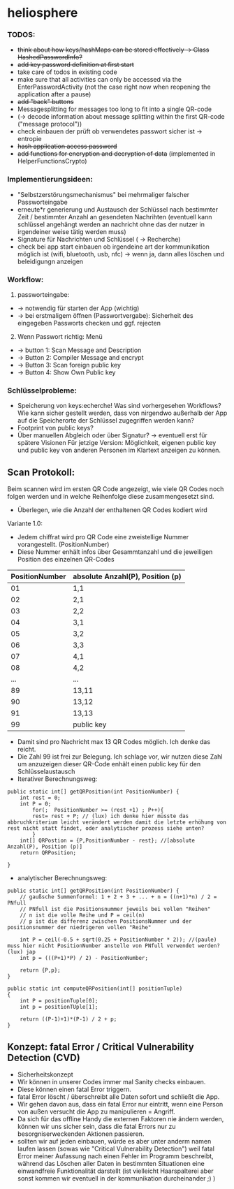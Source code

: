 # heliosphere

### TODOS:

* ~~think about how keys/hashMaps can be stored effectively -> Class HashedPasswordInfo?~~
* ~~add key password definition at first start~~
* take care of todos in existing code
* make sure that all activities can only be accessed via the EnterPasswordActivity (not the case right now when reopening the application after a pause)
* ~~add "back" buttons~~
* Messagesplitting for messages too long to fit into a single QR-code 
* (-> decode information about message splitting within the first QR-code ("message protocol"))
* check einbauen der prüft ob verwendetes passwort sicher ist -> entropie
* ~~hash application access password~~
* ~~add functions for encryption and decryption of data~~ (implemented in HelperFunctionsCrypto)



### Implementierungsideen:
* "Selbstzerstörungsmechanismus" bei mehrmaliger falscher Passworteingabe
* erneute*r generierung und Austausch der Schlüssel nach bestimmter Zeit / bestimmter Anzahl an gesendeten Nachrihten (eventuell kann schlüssel angehängt werden an nachricht ohne das der nutzer in irgendeiner weise tätig werden muss)
* Signature für Nachrichten und Schlüssel ( -> Recherche)
* check bei app start einbauen ob irgendeine art der kommunikation möglich ist (wifi, bluetooth, usb, nfc) -> wenn ja, dann alles löschen und beleidigungn anzeigen

### Workflow:
1. passworteingabe: 
- -> notwendig für starten der App (wichtig)
- -> bei erstmaligem öffnen (Passwortvergabe): Sicherheit des eingegeben Passworts checken und ggf. rejecten
2. Wenn Passwort richtig: Menü
- -> button 1: Scan Message and Description
- -> Button 2: Compiler Message and encrypt
- -> Button 3: Scan foreign public key
- -> Button 4: Show Own Public key

### Schlüsselprobleme: 
* Speicherung von keys:echerche! Was sind vorhergesehen Workflows? Wie kann sicher gestellt werden, dass von nirgendwo außerhalb der App auf die Speicherorte der Schlüssel zugegriffen werden kann? 
* Footprint von public keys? 
* Über manuellen Abgleich oder über Signatur? 
-> eventuell erst für spätere Visionen
Für jetzige Version: Möglichkeit, eigenen public key und public key von anderen Personen im Klartext anzeigen zu können. 

## Scan Protokoll:
Beim scannen wird im ersten QR Code angezeigt, wie viele QR Codes noch folgen werden und in welche Reihenfolge diese zusammengesetzt sind. 
* Überlegen, wie die Anzahl der enthaltenen QR Codes kodiert wird

Variante 1.0: 
* Jedem chiffrat wird pro QR Code  eine zweistellige Nummer vorangestellt. (PositionNumber)
* Diese Nummer enhält infos über Gesammtanzahl und die jeweiligen Position des einzelnen QR-Codes 

| PositionNumber | absolute Anzahl(P), Position (p) |
| ------------- | ------------- |
| 01  | 1,1  |
| 02  | 2,1  |
| 03  | 2,2  |
| 04  | 3,1  |
| 05  | 3,2  |
| 06  | 3,3  |
| 07  | 4,1  |
| 08  | 4,2  |
| ... | ...  |
| 89  | 13,11  |
| 90  | 13,12  |
| 91  | 13,13  |
| 99 | public key |

* Damit sind pro Nachricht max 13 QR Codes möglich. Ich denke das reicht. 
* Die Zahl 99 ist frei zur Belegung. Ich schlage vor, wir nutzen diese Zahl um anzuzeigen dieser QR-Code enhält einen public key für den Schlüsselaustausch
* Iterativer Berechnungsweg:
```
public static int[] getQRPosition(int PositionNumber) {
  	int rest = 0;
	int P = 0;
        for(;  PositionNumber >= (rest +1) ; P++){
		rest= rest + P; // (lux) ich denke hier müsste das abbruchkriterium leicht verändert werden damit die letzte erhöhung von rest nicht statt findet, oder analytischer prozess siehe unten?
        } 
	int[] QRPostion = {P,PositionNumber - rest}; //[absolute Anzahl(P), Position (p)]
	return QRPosition;
	
}
```

* analytischer Berechnungsweg:
```
public static int[] getQRPosition(int PositionNumber) {
	// gaußsche Summenformel: 1 + 2 + 3 + ... + n = ((n+1)*n) / 2 = PNfull
	// PNfull ist die Positionsnummer jeweils bei vollen "Reihen"
	// n ist die volle Reihe und P = ceil(n)
	// p ist die differenz zwischen PositionsNummer und der positionsnummer der niedrigeren vollen "Reihe"
	
	int P = ceil(-0.5 + sqrt(0.25 + PositionNumber * 2)); //(paule) muss hier nicht PositionNumber anstelle von PNfull verwendet werden? (lux) jap
	int p = (((P+1)*P) / 2) - PositionNumber;
	
	return {P,p};
}

public static int computeQRPosition(int[] positionTuple)
{
	int P = positionTuple[0];
	int p = positionTUple[1];
	
	return ((P-1)+1)*(P-1) / 2 + p;
}

```
## Konzept: fatal Error / Critical Vulnerability Detection (CVD)
* Sicherheitskonzept 
* Wir können in unserer Codes immer mal Sanity checks einbauen. 
* Diese können einen fatal Error triggern. 
* fatal Error löscht / überschreibt alle Daten sofort und schließt die App. 
* Wir gehen davon aus, dass ein fatal Error nur eintritt, wenn eine Person von außen versucht die App zu manipulieren = Angriff. 
* Da sich für das offline Handy die externen Faktoren nie ändern werden, können wir uns sicher sein, dass die fatal Errors nur zu besorgniserweckenden Aktionen passieren. 
* sollten wir auf jeden einbauen, würde es aber unter anderm namen laufen lassen (sowas wie "Critical Vulnerability Detection") weil fatal Error meiner Aufassung nach einen Fehler im Programm beschreibt, während das Löschen aller Daten in bestimmten Situationen eine einwandfreie Funktionalität darstellt (ist vielleicht Haarspalterei aber sonst kommen wir eventuell in der kommunikation durcheinander ;) )
